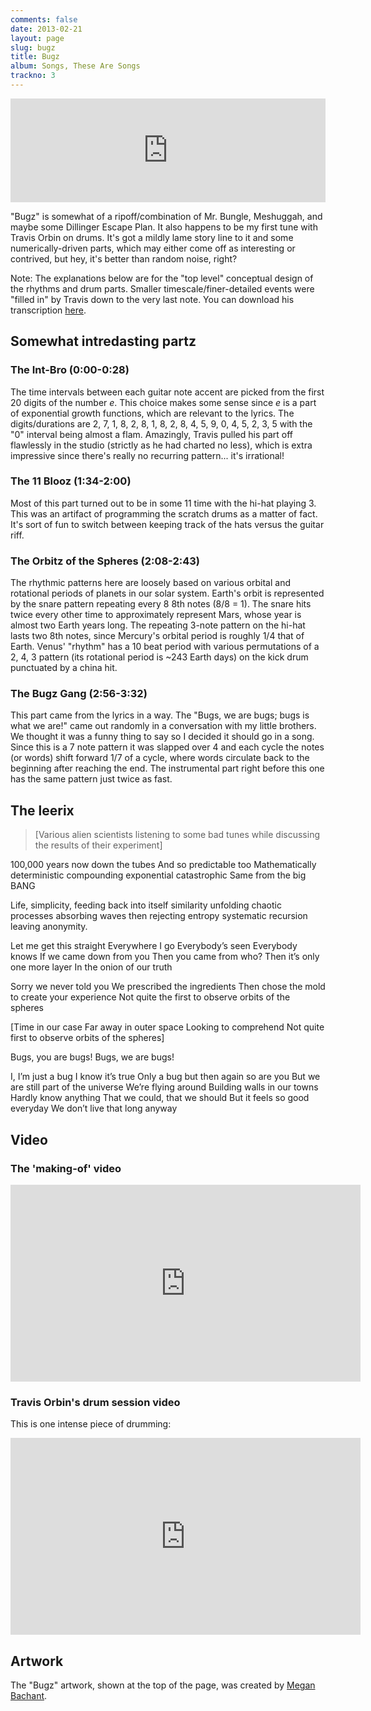 ```yaml
---
comments: false
date: 2013-02-21
layout: page
slug: bugz
title: Bugz
album: Songs, These Are Songs
trackno: 3
---
```


<iframe width="100%" height="166" scrolling="no" frameborder="no" src="https://w.soundcloud.com/player/?url=https%3A//api.soundcloud.com/tracks/9996618&amp;color=ff5500&amp;auto_play=false&amp;hide_related=false&amp;show_comments=true&amp;show_user=true&amp;show_reposts=false"></iframe>

"Bugz" is somewhat of a ripoff/combination of Mr. Bungle, Meshuggah, and maybe
some Dillinger Escape Plan. It also happens to be my first tune with Travis
Orbin on drums. It's got a mildly lame story line to it and some
numerically-driven parts, which may either come off as interesting or contrived,
but hey, it's better than random noise, right?

Note: The explanations below are for the "top level" conceptual design
of the rhythms and drum parts. Smaller timescale/finer-detailed events were
"filled in" by Travis down to the very last note. You can download his
transcription [here](http://www.travisorbin.com/images/PetePeterson-Bugz.JPG).


## Somewhat intredasting partz

### The Int-Bro (0:00-0:28)

The time intervals between each guitar note accent are picked from the first 20 digits of the number _e_. This choice makes some sense since _e_ is a part of exponential growth functions, which are relevant to the lyrics. The digits/durations are 2, 7, 1, 8, 2, 8, 1, 8, 2, 8, 4, 5, 9, 0, 4, 5, 2, 3, 5 with the "0" interval being almost a flam. Amazingly, Travis pulled his part off flawlessly in the studio (strictly as he had charted no less), which is extra impressive since there's really no recurring pattern... it's irrational!


### The 11 Blooz (1:34-2:00)

Most of this part turned out to be in some 11 time with the hi-hat playing 3. This was an artifact of programming the scratch drums as a matter of fact. It's sort of fun to switch between keeping track of the hats versus the guitar riff.


### The Orbitz of the Spheres (2:08-2:43)

The rhythmic patterns here are loosely based on various orbital and rotational periods of planets in our solar system. Earth's orbit is represented by the snare pattern repeating every 8 8th notes (8/8 = 1). The snare hits twice every other time to approximately represent Mars, whose year is almost two Earth years long. The repeating 3-note pattern on the hi-hat lasts two 8th notes, since Mercury's orbital period is roughly 1/4 that of Earth. Venus' "rhythm" has a 10 beat period with various permutations of a 2, 4, 3 pattern (its rotational period is ~243 Earth days) on the kick drum punctuated by a china hit.


### The Bugz Gang (2:56-3:32)

This part came from the lyrics in a way. The "Bugs, we are bugs; bugs is what we are!" came out randomly in a conversation with my little brothers. We thought it was a funny thing to say so I decided it should go in a song. Since this is a 7 note pattern it was slapped over 4 and each cycle the notes (or words) shift forward 1/7 of a cycle, where words circulate back to the beginning after reaching the end. The instrumental part right before this one has the same pattern just twice as fast.


## The leerix

>[Various alien scientists listening to some bad tunes while discussing the results of their experiment]
>
100,000 years now down the tubes
And so predictable too
Mathematically deterministic compounding exponential catastrophic
Same from the big BANG
>
Life, simplicity, feeding back into itself similarity unfolding chaotic processes absorbing waves then rejecting entropy systematic recursion leaving anonymity.
>
Let me get this straight
Everywhere I go
Everybody’s seen
Everybody knows
If we came down from you
Then you came from who?
Then it’s only one more layer
In the onion of our truth
>
Sorry we never told you
We prescribed the ingredients
Then chose the mold to create your experience
Not quite the first to observe orbits of the spheres
>
[Time in our case
Far away in outer space
Looking to comprehend
Not quite first to observe orbits of the spheres]
>
Bugs, you are bugs!
Bugs, we are bugs!
>
I, I’m just a bug
I know it’s true
Only a bug but then again so are you
But we are still part of the universe
We’re flying around
Building walls in our towns
Hardly know anything
That we could, that we should
But it feels so good everyday
We don’t live that long anyway</blockquote>


## Video

### The 'making-of' video

<iframe width="560" height="315" src="https://www.youtube.com/embed/-V3gnBsFkNo" frameborder="0" allowfullscreen></iframe>


### Travis Orbin's drum session video

This is one intense piece of drumming:

<iframe width="560" height="315" src="https://www.youtube.com/embed/7scPZS3zfKM" frameborder="0" allowfullscreen></iframe>


## Artwork

The "Bugz" artwork, shown at the top of the page, was created by [Megan Bachant](https://www.facebook.com/mbachantdesigns/).
